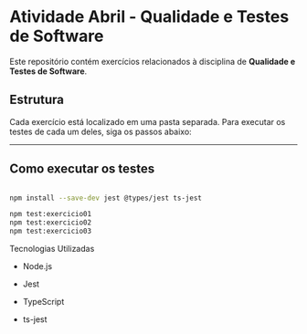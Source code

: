 #  Atividade Abril - Qualidade e Testes de Software

Este repositório contém exercícios relacionados à disciplina de **Qualidade e Testes de Software**.

##  Estrutura

Cada exercício está localizado em uma pasta separada. Para executar os testes de cada um deles, siga os passos abaixo:

---

##  Como executar os testes



```bash

npm install --save-dev jest @types/jest ts-jest

npm test:exercicio01
npm test:exercicio02
npm test:exercicio03

```

Tecnologias Utilizadas
- Node.js

 - Jest

 - TypeScript

 - ts-jest
